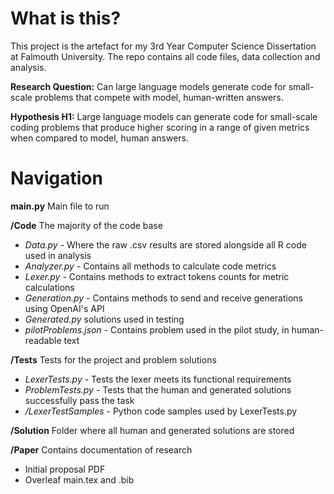 # What is this?

This project is the artefact for my 3rd Year Computer Science Dissertation at Falmouth University. The repo contains all code files, data collection and analysis.

**Research Question:** Can large language models generate code for small-scale problems that compete with model, human-written answers.

**Hypothesis H1:** Large language models can generate
code for small-scale coding problems that produce higher scoring in
a range of given metrics when compared to model, human answers.


# Navigation 

**main.py** Main file to run 

**/Code** The majority of the code base
- _Data.py_ - Where the raw .csv results are stored alongside all R code used in analysis
- _Analyzer.py_ - Contains all methods to calculate code metrics
- _Lexer.py_ - Contains methods to extract tokens counts for metric calculations
- _Generation.py_ - Contains methods to send and receive generations using OpenAI's API
- _Generated.py_ solutions used in testing
- _pilotProblems.json_ - Contains problem used in the pilot study, in human-readable text

**/Tests** Tests for the project and problem solutions
- _LexerTests.py_ - Tests the lexer meets its functional requirements 
- _ProblemTests.py_ - Tests that the human and generated solutions successfully pass the task
- _/LexerTestSamples_ - Python code samples used by LexerTests.py

**/Solution**  Folder where all human and generated solutions are stored

**/Paper** Contains documentation of research 
- Initial proposal PDF
- Overleaf main.tex and .bib